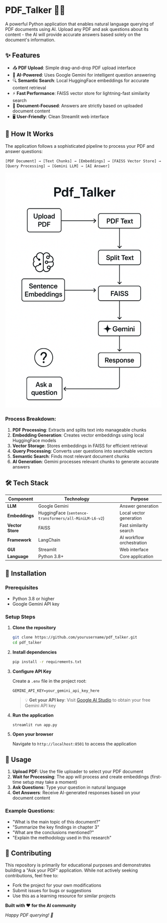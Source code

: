 # PDF_Talker 📄💬

A powerful Python application that enables natural language querying of PDF documents using AI. Upload any PDF and ask questions about its content - the AI will provide accurate answers based solely on the document's information.

## ✨ Features

- 📤 **PDF Upload**: Simple drag-and-drop PDF upload interface
- 🧠 **AI-Powered**: Uses Google Gemini for intelligent question answering
- 🔍 **Semantic Search**: Local HuggingFace embeddings for accurate content retrieval
- ⚡ **Fast Performance**: FAISS vector store for lightning-fast similarity search
- 🎯 **Document-Focused**: Answers are strictly based on uploaded document content
- 🖥️ **User-Friendly**: Clean Streamlit web interface

## 🔄 How It Works

The application follows a sophisticated pipeline to process your PDF and answer questions:

```
[PDF Document] → [Text Chunks] → [Embeddings] → [FAISS Vector Store] → [Query Processing] → [Gemini LLM] → [AI Answer]
```
![Workflow Diagram](./img.png)

### Process Breakdown:

1. **PDF Processing**: Extracts and splits text into manageable chunks
2. **Embedding Generation**: Creates vector embeddings using local HuggingFace models
3. **Vector Storage**: Stores embeddings in FAISS for efficient retrieval
4. **Query Processing**: Converts user questions into searchable vectors
5. **Semantic Search**: Finds most relevant document chunks
6. **AI Generation**: Gemini processes relevant chunks to generate accurate answers

## 🛠️ Tech Stack

| Component | Technology | Purpose |
|-----------|------------|---------|
| **LLM** | Google Gemini | Answer generation |
| **Embeddings** | HuggingFace (`sentence-transformers/all-MiniLM-L6-v2`) | Local vector generation |
| **Vector Store** | FAISS | Fast similarity search |
| **Framework** | LangChain | AI workflow orchestration |
| **GUI** | Streamlit | Web interface |
| **Language** | Python 3.8+ | Core application |

## 🚀 Installation

### Prerequisites
- Python 3.8 or higher
- Google Gemini API key

### Setup Steps

1. **Clone the repository**
   ```bash
   git clone https://github.com/yourusername/pdf_talker.git
   cd pdf_talker
   ```

2. **Install dependencies**
   ```bash
   pip install -r requirements.txt
   ```

3. **Configure API Key**
   
   Create a `.env` file in the project root:
   ```env
   GEMINI_API_KEY=your_gemini_api_key_here
   ```
   
   > 💡 **Get your API key**: Visit [Google AI Studio](https://makersuite.google.com/app/apikey) to obtain your free Gemini API key

4. **Run the application**
   ```bash
   streamlit run app.py
   ```

5. **Open your browser**
   
   Navigate to `http://localhost:8501` to access the application

## 📝 Usage

1. **Upload PDF**: Use the file uploader to select your PDF document
2. **Wait for Processing**: The app will process and create embeddings (first-time setup may take a moment)
3. **Ask Questions**: Type your question in natural language
4. **Get Answers**: Receive AI-generated responses based on your document content

### Example Questions:
- "What is the main topic of this document?"
- "Summarize the key findings in chapter 3"
- "What are the conclusions mentioned?"
- "Explain the methodology used in this research"

## 🤝 Contributing

This repository is primarily for educational purposes and demonstrates building a "Ask your PDF" application. While not actively seeking contributions, feel free to:

- Fork the project for your own modifications
- Submit issues for bugs or suggestions  
- Use this as a learning resource for similar projects

**Built with ❤️ for the AI community**

*Happy PDF querying! 🎉*
